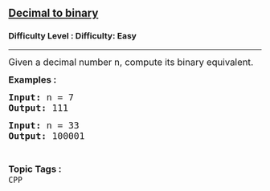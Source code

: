 <h2><a href="https://www.geeksforgeeks.org/problems/decimal-to-binary-1610434291--161808/1?page=8&category=CPP&sortBy=difficulty">Decimal to binary</a></h2><h3>Difficulty Level : Difficulty: Easy</h3><hr><div class="problems_problem_content__Xm_eO"><p><span style="font-size: 18px;">Given a decimal number n, compute its binary equivalent.</span></p>
<p><strong><span style="font-size: 18px;">Examples :</span></strong></p>
<pre><span style="font-size: 18px;"><strong>Input:</strong> n = 7 <br></span><span style="font-size: 18px;"><strong>Output:</strong> 111</span></pre>
<pre><span style="font-size: 18px;"><strong>Input:</strong> n = 33 <br><strong>Output: </strong>100001 </span></pre></div><br><p><span style=font-size:18px><strong>Topic Tags : </strong><br><code>CPP</code>&nbsp;
